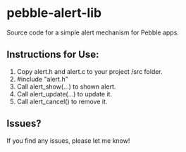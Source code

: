 pebble-alert-lib
================

Source code for a simple alert mechanism for Pebble apps.

Instructions for Use:
---------------------

1. Copy alert.h and alert.c to your project /src folder.
2. #include "alert.h"
3. Call alert_show(...) to shown alert.
4. Call alert_update(...) to update it.
5. Call alert_cancel() to remove it.

Issues?
-------
If you find any issues, please let me know!

